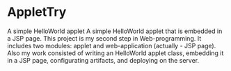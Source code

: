 # AppletTry
A simple HelloWorld applet
A simple HelloWorld applet that is embedded in a JSP page.
This project is my second step in Web-programming.
It includes two modules: applet and web-application (actually - JSP page).
Also my work consisted of writing an HelloWorld applet class, embedding it in a JSP page, configurating artifacts, and deploying on the server.
